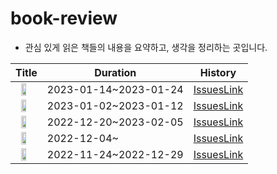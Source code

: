 # book-review
- 관심 있게 읽은 책들의 내용을 요약하고, 생각을 정리하는 곳입니다.

Title|Duration|History|
|-----|--------|-------|
|<img src="https://image.aladin.co.kr/product/29234/92/cover500/k682837293_1.jpg" style="width:50%; display:block; margin: 0px auto;" >|2023-01-14~2023-01-24  |[IssuesLink](https://github.com/wisdom08/book-review/issues?q=is%3Aissue+is%3Aclosed+milestone%3A%22쏙쏙+들어오는+함수형+코딩%22)|
|<img src="https://image.aladin.co.kr/product/29722/75/cover500/8931466927_1.jpg" style="width:50%; display:block; margin: 0px auto;" >|2023-01-02~2023-01-12  |[IssuesLink](https://github.com/wisdom08/book-review/issues?q=is%3Aissue+is%3Aclosed+milestone%3A%22그림으로+배우는+데이터베이스%22)|
|<img src="https://image.aladin.co.kr/product/9041/48/cover500/8931454724_1.jpg" style="width:50%; display:block; margin: 0px auto;" >|2022-12-20~2023-02-05  |[IssuesLink](https://github.com/wisdom08/book-review/issues?q=is%3Aissue+milestone%3A%22하루+3분+네트워크+교실%22+is%3Aclosed)|
|<img src="https://image.aladin.co.kr/product/24323/38/cover500/8931556748_1.jpg" style="width:50%; display:block; margin: 0px auto;" >|2022-12-04~  |[IssuesLink](https://github.com/wisdom08/book-review/issues?q=is%3Aopen+is%3Aissue+milestone%3A%22성공과+실패를+결정하는+1%25의+네트워크+원리%22)|
|<img src="https://image.aladin.co.kr/product/29142/6/cover500/k262837077_1.jpg" style="width:50%; display:block; margin: 0px auto;" >|2022-11-24~2022-12-29  |[IssuesLink](https://github.com/wisdom08/book-review/issues?q=is%3Aissue+milestone%3A%22도메인+주도+개발+시작하기%22+is%3Aclosed)|
